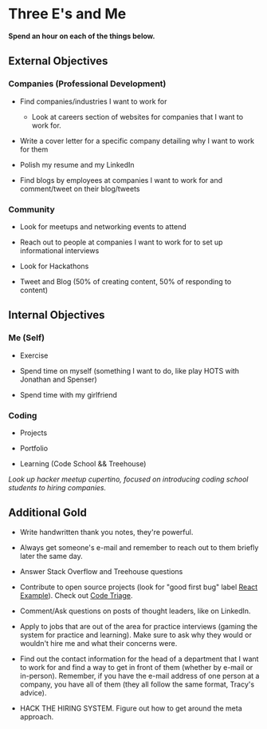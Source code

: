 # Three E's and Me

**Spend an hour on each of the things below.**

## External Objectives

### Companies (Professional Development)

- Find companies/industries I want to work for
    - Look at careers section of websites for companies that I want to work for.

- Write a cover letter for a specific company detailing why I want to work for them

- Polish my resume and my LinkedIn

- Find blogs by employees at companies I want to work for and comment/tweet on their blog/tweets

### Community

- Look for meetups and networking events to attend

- Reach out to people at companies I want to work for to set up informational interviews

- Look for Hackathons

- Tweet and Blog (50% of creating content, 50% of responding to content)

## Internal Objectives

### Me (Self)

- Exercise

- Spend time on myself (something I want to do, like play HOTS with Jonathan and Spenser)

- Spend time with my girlfriend

### Coding

- Projects

- Portfolio

- Learning (Code School && Treehouse)


*Look up hacker meetup cupertino, focused on introducing coding school students to hiring companies.*

## Additional Gold

- Write handwritten thank you notes, they're powerful.

- Always get someone's e-mail and remember to reach out to them briefly later the same day.

- Answer Stack Overflow and Treehouse questions

- Contribute to open source projects (look for "good first bug" label [React Example](https://github.com/facebook/react/issues/1669)). Check out [Code Triage](http://www.codetriage.com/).

- Comment/Ask questions on posts of thought leaders, like on LinkedIn.

- Apply to jobs that are out of the area for practice interviews (gaming the system for practice and learning). Make sure to ask why they would or wouldn't hire me and what their concerns were.

- Find out the contact information for the head of a department that I want to work for and find a way to get in front of them (whether by e-mail or in-person). Remember, if you have the e-mail address of one person at a company, you have all of them (they all follow the same format, Tracy's advice).

- HACK THE HIRING SYSTEM. Figure out how to get around the meta approach.
